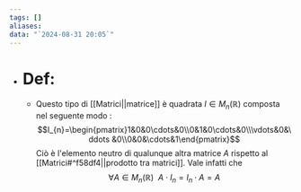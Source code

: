 ```yaml
---
tags: []
aliases: 
data: "`2024-08-31 20:05`"
---
```

- # Def:
	- Questo tipo di [[Matrici||matrice]] è quadrata $I \in M_{n}(\mathbb{R})$ composta nel seguente modo :$$I_{n}=\begin{pmatrix}1&0&0\cdots&0\\0&1&0\cdots&0\\\vdots&0&\ddots &0\\0&0&\cdots&1\end{pmatrix}$$Ciò è l'elemento neutro di qualunque altra matrice $A$ rispetto al [[Matrici#^f58df4||prodotto tra matrici]]. Vale infatti che $$\forall A \in M_{n}(\mathbb{R})\ \ A\cdot I_{n}=I_{n}\cdot A=A$$